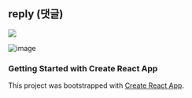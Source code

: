 ## reply (댓글)
<p>
  <a href="https://velog.io/@wkahd01/%EB%8C%80%EB%8C%93%EA%B8%80-%EA%B8%B0%EB%8A%A5-%EB%A7%8C%EB%93%A4%EA%B8%B0-2-React">
  <img src="https://img.shields.io/badge/Velog-20c997?style=flat-square&logo=Vimeo&logoColor=white"/>
  </a>
<p/>

![image](https://user-images.githubusercontent.com/54261116/136159707-49817002-6301-48ad-b8d8-92a9064e0a38.png)

###  Getting Started with Create React App

This project was bootstrapped with [Create React App](https://github.com/facebook/create-react-app).
